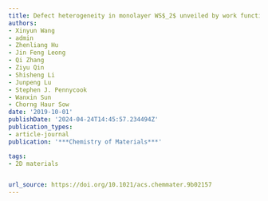 ```yaml
---
title: Defect heterogeneity in monolayer WS$_2$ unveiled by work function variance
authors:
- Xinyun Wang
- admin
- Zhenliang Hu
- Jin Feng Leong
- Qi Zhang
- Ziyu Qin
- Shisheng Li
- Junpeng Lu
- Stephen J. Pennycook
- Wanxin Sun
- Chorng Haur Sow
date: '2019-10-01'
publishDate: '2024-04-24T14:45:57.234494Z'
publication_types:
- article-journal
publication: '***Chemistry of Materials***'

tags:
- 2D materials


url_source: https://doi.org/10.1021/acs.chemmater.9b02157
---
```

